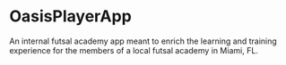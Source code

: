 # OasisPlayerApp
An internal futsal academy app meant to enrich the learning and training experience for the members of a local futsal academy in Miami, FL.

